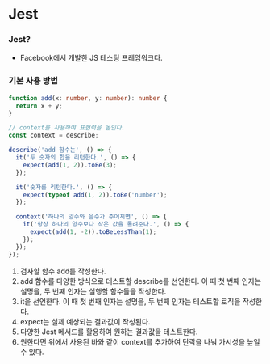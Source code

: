 # Jest

### Jest?

- Facebook에서 개발한 JS 테스팅 프레임워크다.

### 기본 사용 방법

```typescript
function add(x: number, y: number): number {
  return x + y;
}

// context를 사용하여 표현력을 높인다.
const context = describe;

describe('add 함수는', () => {
  it('두 숫자의 합을 리턴한다.', () => {
    expect(add(1, 2)).toBe(3);
  });

  it('숫자를 리턴한다.', () => {
    expect(typeof add(1, 2)).toBe('number');
  });

  context('하나의 양수와 음수가 주어지면', () => {
    it('항상 하나의 양수보다 작은 값을 돌려준다.', () => {
      expect(add(1, -2)).toBeLessThan(1);
    });
  });
});
```

1. 검사할 함수 add를 작성한다.
2. add 함수를 다양한 방식으로 테스트할 describe를 선언한다. 이 때 첫 번째 인자는 설명을, 두 번째 인자는 실행할 함수들을 작성한다.
3. it을 선언한다. 이 때 첫 번째 인자는 설명을, 두 번째 인자는 테스트할 로직을 작성한다.
4. expect는 실제 예상되는 결과값이 작성된다.
5. 다양한 Jest 메서드를 활용하여 원하는 결과값을 테스트한다.
6. 원한다면 위에서 사용된 바와 같이 context를 추가하여 단락을 나눠 가시성을 높일 수 있다.
